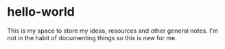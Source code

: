 # hello-world
This is my space to store my ideas, resources and other general notes.
I'm not in the habit of documenting things so this is new for me.
